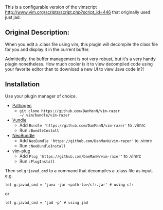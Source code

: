 This is a configurable version of the vimscript http://www.vim.org/scripts/script.php?script_id=446 that originally used just jad.

## Original Description:
When you edit a .class file using vim, this plugin will decompile the class file for you and display it in the current buffer.

Admittedly, the buffer management is not very robust, but it's a very handy plugin nonetheless.  How much cooler is it to view decompiled code using your favorite editor than to download a new UI to view Java code in?!

## Installation

Use your plugin manager of choice.

- [Pathogen](https://github.com/tpope/vim-pathogen)
  - `git clone https://github.com/DanManN/vim-razer ~/.vim/bundle/vim-razer`
- [Vundle](https://github.com/gmarik/vundle)
  - Add `Bundle 'https://github.com/DanManN/vim-razer'` to .vimrc
  - Run `:BundleInstall`
- [NeoBundle](https://github.com/Shougo/neobundle.vim)
  - Add `NeoBundle 'https://github.com/DanManN/vim-razer'` to .vimrc
  - Run `:NeoBundleInstall`
- [vim-plug](https://github.com/junegunn/vim-plug)
  - Add `Plug 'https://github.com/DanManN/vim-razer'` to .vimrc
  - Run `:PlugInstall`

Then set `g:javad_cmd` to a command that decompiles a .class file as input. e.g.
```
let g:javad_cmd = 'java -jar <path-to>/cfr.jar' # using cfr
```
or
```
let g:javad_cmd = 'jad -p' # using jad
```
